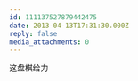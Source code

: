 ```yaml
---
id: 111137527879442475
date: 2013-04-13T17:31:30.000Z
reply: false
media_attachments: 0
---
```


这盘棋给力


